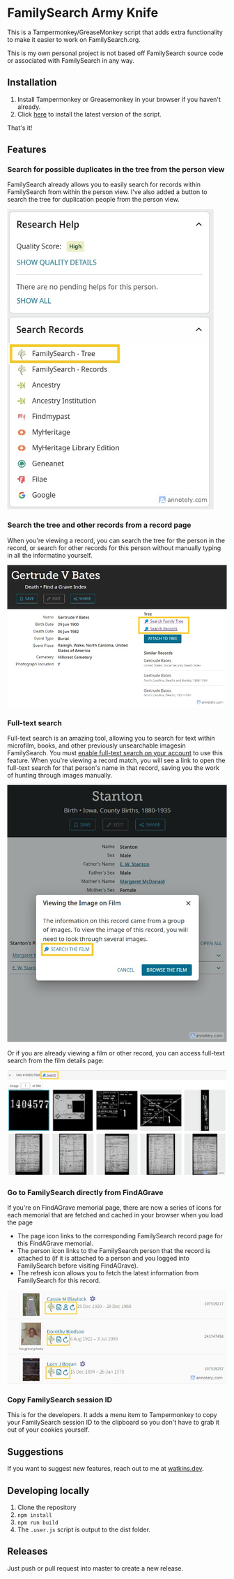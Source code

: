 # FamilySearch Army Knife

This is a Tampermonkey/GreaseMonkey script that adds extra functionality to make it easier to work on FamilySearch.org.

This is my own personal project is not based off FamilySearch source code or associated with FamilySearch in any way.

## Installation

1. Install Tampermonkey or Greasemonkey in your browser if you haven't already.
2. Click [here](https://github.com/matthewpwatkins/fs-army-knife/releases/latest/download/fs-army-knife.user.js) to install the latest version of the script.

That's it!

## Features

### Search for possible duplicates in the tree from the person view

FamilySearch already allows you to easily search for records within FamilySearch from within the person view. I've also added a button to search the tree for duplication people from the person view.

![Tree Search Button](./docs/img/tree-search-link.jpg)

### Search the tree and other records from a record page

When you're viewing a record, you can search the tree for the person in the record, or search for other records for this person without manually typing in all the informatino yourself.

![Record search buttons](./docs/img/search-buttons-on-record-page.jpg)

### Full-text search

Full-text search is an amazing tool, allowing you to search for text within microfilm, books, and other previously unsearchable imagesin FamilySearch. You must [enable full-text search on your account](https://www.familysearch.org/en/labs/) to use this feature. When you're viewing a record match, you will see a link to open the full-text search for that person's name in that record, saving you the work of hunting through images manually.

![Full-text search link](./docs/img/film-search-from-record-page.jpg)

Or if you are already viewing a film or other record, you can access full-text search from the film details page:

![Full-text search link](./docs/img/film-search.jpg)

### Go to FamilySearch directly from FindAGrave

If you're on FindAGrave memorial page, there are now a series of icons for each memorial that are fetched and cached in your browser when you load the page

- The page icon links to the corresponding FamilySearch record page for this FindAGrave memorial.
- The person icon links to the FamilySearch person that the record is attached to (if it is attached to a person and you logged into FamilySearch before visiting FindAGrave).
- The refresh icon allows you to fetch the latest information from FamilySearch for this record.

![FindAGrave links](./docs/img/findagrave-links.jpg)

### Copy FamilySearch session ID

This is for the developers. It adds a menu item to Tampermonkey to copy your FamilySearch session ID to the clipboard so you don't have to grab it out of your cookies yourself.

## Suggestions

If you want to suggest new features, reach out to me at [watkins.dev](https://watkins.dev).

## Developing locally

1. Clone the repository
2. `npm install`
3. `npm run build`
4. The `.user.js` script is output to the dist folder.

## Releases

Just push or pull request into master to create a new release.
